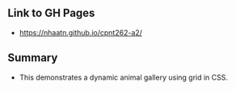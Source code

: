 ## Link to GH Pages
- https://nhaatn.github.io/cpnt262-a2/

## Summary
- This demonstrates a dynamic animal gallery using grid in CSS.
